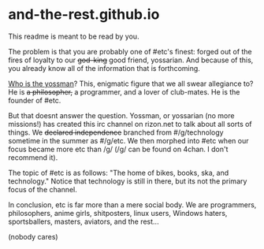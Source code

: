 # and-the-rest.github.io

This readme is meant to be read by you.

The problem is that you are probably one of #etc's finest: forged out of the
fires of loyalty to our ~~god-king~~ good friend, yossarian. And because of
this, you already know all of the information that is forthcoming.

[Who is the yossman](http://rectilinear.xyz/i/m31c9.png)?
This, enigmatic figure that we all swear allegiance to?
He is ~~a philosopher,~~ a programmer, and a lover of club-mates. He is the
founder of #etc.

But that doesnt answer the question. Yossman, or yossarian (no more missions!)
has created this irc channel on rizon.net to talk about all sorts of things.
We ~~declared independence~~ branched from #/g/technology sometime in the summer
as #/g/etc. We then morphed into #etc when our focus became more etc than /g/
(/g/ can be found on 4chan. I don't recommend it).

The topic of #etc is as follows:
"The home of bikes, books, ska, and technology."
Notice that technology is still in there, but its not the primary focus of the
channel.

In conclusion, etc is far more than a mere social body.
We are programmers, philosophers, anime girls, shitposters, linux users,
Windows haters, sportsballers, masters, aviators, and the rest...

(nobody cares)
